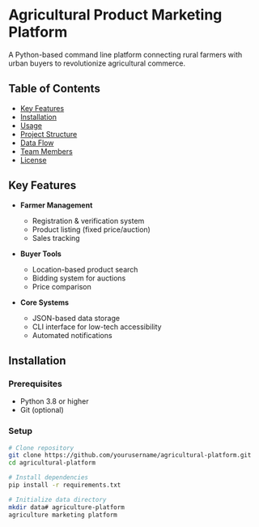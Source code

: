 # Agricultural Product Marketing Platform 

A Python-based command line platform connecting rural farmers with urban buyers to revolutionize agricultural commerce.

## Table of Contents
- [Key Features](#key-features)
- [Installation](#installation)
- [Usage](#usage)
- [Project Structure](#project-structure)
- [Data Flow](#data-flow)
- [Team Members](#team-members)
- [License](#license)

## Key Features 

- **Farmer Management**
  - Registration & verification system
  - Product listing (fixed price/auction)
  - Sales tracking

- **Buyer Tools**
  - Location-based product search
  - Bidding system for auctions
  - Price comparison

- **Core Systems**
  - JSON-based data storage
  - CLI interface for low-tech accessibility
  - Automated notifications

## Installation 

### Prerequisites
- Python 3.8 or higher
- Git (optional)

### Setup
```bash
# Clone repository
git clone https://github.com/yourusername/agricultural-platform.git
cd agricultural-platform

# Install dependencies
pip install -r requirements.txt

# Initialize data directory
mkdir data# agriculture-platform
agriculture marketing platform
